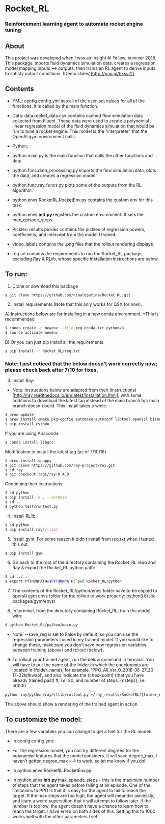 # Rocket_RL
### Reinforcement learning agent to automate rocket engine tuning

## About
This project was developed when I was an Insight AI Fellow, summer 2018. 
This package imports fluid dynamics simulation data, creates a regression model mapping inputs --> outputs, then trains an RL agent to derive inputs to satisfy output conditions. (Demo slides)[http://goo.gl/hksviY]

## Contents
* YML: config.config.yml has all of the user-set values for all of the functions. It is called by the main function.

* Data: data.rocket_data.csv contains cached flow simulation data collected from Fluent. These data were used to create a polynomial linear regression model of the fluid dynamics simulation that would be run to tune a rocket engine. This model is the "interpreter" that the OpenAI gym environment calls. 

* Python:
* python.main.py is the main function that calls the other functions and data.
* python.func.data_processing.py imports the flow simulation data, plots the data, and creates a regression model.
* python.func.ray_funcs.py plots some of the outputs from the RL algorithm.
* python.envs.RocketRL.RocketEnv.py contains the custom env for this task.
* python.envs.__init.py__ registers the custom environment. It sets the max_episode_steps.

* Pickles: results.pickles contains the pickles of regression powers, coefficients, and intercept from the model I trained.

* video_labels contains the .png files that the rollout rendering displays.
 
* req.txt contains the requirements to run the Rocket_RL package, excluding Ray & RLlib, whose specific installation instructions are below.

## To run:

1. Clone or download this package
```bash
$ git clone https://github.com/ninalopatina/Rocket_RL.git
```

2. Install requirements (Note that this only works for OSX for now). 

A) Instructions below are for installing in a new conda environment. *This is recommended

```bash
$ conda create -n newenv --file req-conda.txt python=3
$ source activate newenv
```

B) Or you can just pip install all the requirements: 

```bash
$ pip install -r Rocket_RL/req.txt
```
### Note: I just noticed that the below doesn't work correctly now; please check back after 7/10 for fixes.

3. Install Ray: 
- Note: Instructions below are adapted from their (instructions)[http://ray.readthedocs.io/en/latest/installation.html], with some additions to download the latest tag instead of the main branch b/c main branch doesn't build. This install takes a while. 

```bash
$ brew update
$ brew install cmake pkg-config automake autoconf libtool openssl bison wget
$ pip install cython
```

If you are using Anaconda:
```bash
$ conda install libgcc
```

Modification to install the latest tag (as of 7/10/18)
```bash
$ brew install snappy
$ git clone https://github.com/ray-project/ray.git
$ cd ray
$ git checkout tags/ray-0.4.0
```

Continuing their instructions:

```bash
$ cd python
$ pip install -e . --verbose
$ cd ..
$ python test/runtest.py 
```

4. Install RLlib:

```bash
$ cd python
$ pip install ray[rllib]
```

5. Install gym. For some reason it didn't install from req.txt when I tested this out. 
```bash
$ pip install gym
```

6. Go back to the root of the directory containing the Rocket_RL repo and Ray & export the Rocket_RL python path:

```bash
$ cd ../..
$ export PYTHONPATH=$PYTHONPATH:`pwd`Rocket_RL/python
```

7. The contents of the Rocket_RL/python/envs folder have to be copied to openAI gym envs folder for the rollout to work properly: python3.6/site-packages/gym/envs/

8. In terminal, from the directory containing Rocket_RL, train the model with:

```Bash
$ python Rocket_RL/python/main.py
```

* Note: --save_reg is set to False by default, so you can use the regression parameters I used in my trained model. If you would like to change these, make sure you don't save new regression variables between training (above) and rollout (below).

9. To rollout your trained agent, run the below command in terminal. You will have to put the name of the folder in which the checkpoints are located in {folder_name}, for example, 'PPO_All_Var_0_2018-06-27_20-17-32lqfkwaol', and also indicate the {checkpoint} (that you have already trained past) #, i.e. 20, and number of steps, {nsteps}, i.e. 50000

```Bash
python ray/python/ray/rllib/rollout.py ~/ray_results/RocketRL/{folder_name}/checkpoint-{checkpoint} --run PPO --env AllVar-v0 --steps {nsteps}
```

The above should show a rendering of the trained agent in action. 

## To customize the model:
There are a few variables you can change to get a feel for the RL model:

- In config.config.yml:

* For the regression model, you can try different degrees for the polynomial features that the model considers. It will save degree_max. I haven't gotten degree_max = 4 to work, so let me know if you do!

- In python.envs.RocketRL.RocketEnv.py:


- In python.envs.__init.py__
max_episode_steps - this is the maximum number of steps that the agent takes before failing at an episode. One of the limitations to PPO is that it is easy for the agent to fail to reach the target. If the max steps are too high, the agent will meander aimlessly, and learn a weird superstition that it will attempt to follow later. If the number is too low, the agent doesn't have a chance to learn how to reach the target. I have erred on both sides of this. Setting this to 1000 works well with the other parameters I set. 


